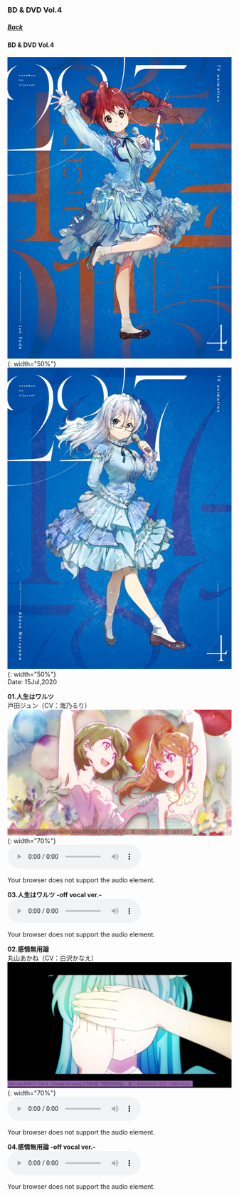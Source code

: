 ### BD & DVD Vol.4
##### [Back](Music_List.md)

#### BD & DVD Vol.4
![BDDVDVol4_Jun](../../Img/Music/BDDVDVol4_JunCover.jpg){: width="50%"}
![BDDVDVol4_Akane](../../Img/Music/BDDVDVol4_AkaneCover.jpg){: width="50%"}  
Date: 15Jul,2020  

**01.人生はワルツ**  
戸田ジュン（CV：海乃るり）  
![人生はワルツ](../../Img/Music/BDDVDVol4_Jun.PNG){: width="70%"}  
<audio controls="controls">
  <source type="audio/mp3" src="../../Music/Character%20Songs/01.人生はワルツ.mp3"></source>
  <p>Your browser does not support the audio element.</p>
</audio>

**03.人生はワルツ -off vocal ver.-**  
<audio controls="controls">
  <source type="audio/mp3" src="../../Music/Character%20Songs/03.人生はワルツ%20-off%20vocal%20ver.-%20.mp3"></source>
  <p>Your browser does not support the audio element.</p>
</audio>

**02.感情無用論**  
丸山あかね（CV：白沢かなえ）  
![感情無用論](../../Img/Music/BDDVDVol4_Akane.PNG){: width="70%"}  
<audio controls="controls">
  <source type="audio/mp3" src="../../Music/Character%20Songs/02.感情無用論.mp3"></source>
  <p>Your browser does not support the audio element.</p>
</audio>

**04.感情無用論 -off vocal ver.-**  
<audio controls="controls">
  <source type="audio/mp3" src="../../Music/Character%20Songs/04.感情無用論%20-off%20vocal%20ver.-%20.mp3"></source>
  <p>Your browser does not support the audio element.</p>
</audio>
